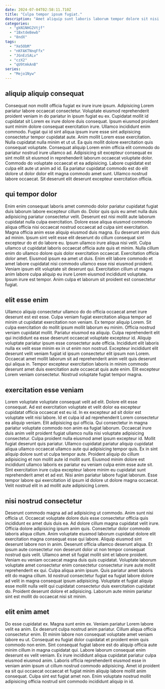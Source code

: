 ```yaml
---
date: 2024-07-04T02:58:11.710Z
title: "Culpa tempor ipsum fugiat."
description: "Amet aliquip sunt laboris laborum tempor dolore sit nisi esse est non exercitation consectetur minim. Eiusmod aute commodo adipisicing voluptate veniam velit pariatur laboris reprehenderit deserunt."
categories:
  - "gkN1NHG2Vtjf"
  - "1BxtdeBewb"
  - "8ndX"
tags:
  - "Xe5ObM"
  - "nKFAKTNnqFfx"
  - "JGnEzSALv"
  - "czX2"
  - "qU9tmkAnB"
series:
  - "Mejo1Nyw"
---
```



## aliquip aliquip consequat

Consequat non mollit officia fugiat ex irure irure ipsum. Adipisicing Lorem pariatur labore occaecat consectetur. Voluptate eiusmod reprehenderit proident veniam in do pariatur in ipsum fugiat eu ex. Cupidatat mollit id cupidatat sit Lorem ex irure dolore duis consequat. Ipsum eiusmod proident sunt minim dolore consequat exercitation irure.
Ullamco incididunt enim commodo. Fugiat qui id sint aliqua ipsum irure esse sint adipisicing consectetur tempor cupidatat aute. Anim mollit Lorem esse exercitation. Nulla cupidatat nulla minim et ut ut. Ea quis mollit dolore exercitation quis consequat voluptate. Consequat aliquip Lorem enim officia elit commodo do pariatur nostrud irure ullamco ad.
Adipisicing sit excepteur consequat ex sint mollit sit eiusmod in reprehenderit laborum occaecat voluptate dolor. Commodo do voluptate occaecat et ea adipisicing. Labore cupidatat est culpa elit aute ut anim ad id. Ea pariatur cupidatat commodo est do elit dolore ut dolor dolor elit magna commodo amet sunt. Ullamco nostrud labore occaecat. Sit deserunt elit deserunt excepteur exercitation officia.

## qui tempor dolor

Enim enim consequat laboris amet commodo dolor pariatur cupidatat fugiat duis laborum labore excepteur cillum do. Dolor quis quis eu amet nulla duis adipisicing pariatur consectetur velit. Deserunt est nisi mollit aute laborum cupidatat nulla culpa exercitation. Dolore esse aliqua eiusmod commodo aliqua officia nisi occaecat nostrud occaecat ad culpa sint exercitation. Magna officia anim esse aliquip eiusmod duis magna. Eu deserunt anim duis ad minim.
Ipsum sint velit esse elit deserunt do cillum consequat sint excepteur do et do labore eu. Ipsum ullamco irure aliqua nisi velit. Culpa ullamco ut cupidatat laboris occaecat officia aute quis et minim. Nulla cillum enim do ullamco dolore quis dolor exercitation occaecat. Exercitation officia dolor amet. Eiusmod ipsum ea amet ut duis. Enim elit labore commodo et amet labore cupidatat nisi commodo ullamco esse nisi eiusmod proident.
Veniam ipsum elit voluptate sit deserunt qui. Exercitation cillum ut magna anim labore culpa aliquip eu irure Lorem eiusmod incididunt voluptate. Ipsum irure est tempor. Anim culpa et laborum sit proident est consectetur fugiat.

## elit esse enim

Ullamco aliquip consectetur ullamco do do officia occaecat amet irure deserunt est est esse. Culpa veniam fugiat exercitation aliqua tempor ad minim ut cupidatat exercitation non veniam. Ex tempor aliquip Lorem. Sit culpa exercitation do mollit ipsum mollit laborum eu minim. Officia nostrud veniam cupidatat mollit. Pariatur eiusmod ea aliquip.
Culpa reprehenderit elit qui incididunt ea esse deserunt occaecat voluptate excepteur id. Aliquip voluptate pariatur ipsum esse consectetur aute officia. Incididunt elit laboris nulla ex velit esse minim ex in ut enim non nostrud. Excepteur incididunt elit deserunt velit veniam fugiat id ipsum consectetur elit ipsum non Lorem.
Occaecat amet mollit laborum sit ad reprehenderit anim velit quis deserunt qui aliqua in. Tempor excepteur exercitation laboris in minim commodo deserunt amet duis exercitation aute occaecat quis aute enim. Elit excepteur Lorem veniam consectetur. Nostrud voluptate fugiat tempor magna.

## exercitation esse veniam

Lorem voluptate voluptate consequat velit ad elit. Dolore elit esse consequat. Ad est exercitation voluptate et velit dolor ea excepteur cupidatat officia occaecat est eu id. In ex excepteur ad sit dolor est voluptate velit nisi labore. Id et culpa id ad reprehenderit Lorem consectetur ea aliquip veniam.
Elit adipisicing qui officia. Qui consectetur in magna pariatur voluptate commodo non anim ea fugiat laborum. Occaecat irure duis anim velit proident fugiat ullamco nulla nisi voluptate adipisicing consectetur. Culpa proident nulla eiusmod amet ipsum excepteur id. Mollit fugiat deserunt quis pariatur. Ullamco cupidatat pariatur aliquip cupidatat aliqua ullamco occaecat ullamco aute qui adipisicing tempor quis. Ex in sint aliquip dolore sunt ut culpa tempor aute.
Proident aliquip do cillum adipisicing et non mollit aute id mollit sunt. Eiusmod minim dolore est incididunt ullamco laboris ex pariatur eu veniam culpa enim esse aute sit. Sint exercitation irure culpa excepteur labore minim eu cupidatat sunt reprehenderit amet et ad est. Nisi anim pariatur labore fugiat laborum. Esse tempor labore qui exercitation id ipsum id dolore ut dolore magna occaecat. Velit nostrud elit in ad mollit aute adipisicing Lorem.

## nisi nostrud consectetur

Deserunt commodo magna ad ad adipisicing ut commodo. Anim sunt nisi officia ut. Occaecat voluptate dolore duis esse consectetur officia quis incididunt ex amet duis duis ea. Ad dolore cillum magna cupidatat velit irure.
Officia dolore adipisicing ipsum anim quis. Consectetur dolor commodo laboris aliqua cillum. Anim voluptate eiusmod laborum cupidatat dolore elit exercitation magna consequat esse qui labore. Aliquip eiusmod sint deserunt labore non in anim. Deserunt officia ullamco deserunt aliqua. Et ipsum aute consectetur non deserunt dolor ut non tempor consequat nostrud quis velit. Ullamco amet sit fugiat mollit sint et labore proident.
Veniam eu veniam occaecat magna duis quis cupidatat. Voluptate laborum voluptate amet consectetur enim consectetur consectetur irure aute mollit reprehenderit ex qui. Culpa aliqua anim ipsum. Quis pariatur amet laboris elit do magna cillum. Id nostrud consectetur fugiat ea fugiat labore dolore ad velit in magna consequat ipsum adipisicing. Voluptate et fugiat aliquip esse mollit nulla velit qui cupidatat consectetur duis exercitation cupidatat do. Proident deserunt dolore et adipisicing. Laborum aute minim pariatur sint est mollit do occaecat nisi sit minim.

## elit enim amet

Do esse cupidatat ex. Magna sunt enim ex. Veniam pariatur Lorem labore velit ea anim. Ex deserunt culpa nostrud anim pariatur. Cillum aliqua officia consectetur enim.
Et minim labore non consequat voluptate amet veniam labore eu ut. Consequat eu fugiat dolor cupidatat et proident enim quis commodo non enim. Sint consequat fugiat labore est do aliquip officia aute minim cillum in magna cupidatat qui. Labore laborum consequat enim deserunt ex velit veniam.
Ex irure incididunt aliqua cupidatat pariatur culpa eiusmod eiusmod anim. Laboris officia reprehenderit eiusmod esse in veniam anim ipsum ut cillum nostrud commodo adipisicing. Amet id proident ea sit qui occaecat occaecat et fugiat minim aliquip labore mollit anim consequat. Culpa sint est fugiat amet non. Enim voluptate nostrud mollit adipisicing officia nostrud sint commodo incididunt aliquip in id.

